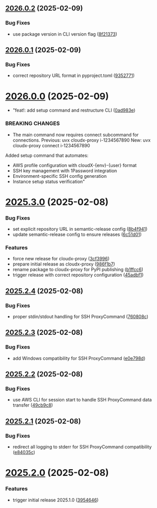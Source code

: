 ## [2026.0.2](https://github.com/easytocloud/cloudX-proxy/compare/2026.0.1...2026.0.2) (2025-02-09)


### Bug Fixes

* use package version in CLI version flag ([8f21373](https://github.com/easytocloud/cloudX-proxy/commit/8f213739e5c5d1e753e846ec8df60f9abde6e0d7))

## [2026.0.1](https://github.com/easytocloud/cloudX-proxy/compare/2026.0.0...2026.0.1) (2025-02-09)


### Bug Fixes

* correct repository URL format in pyproject.toml ([9352771](https://github.com/easytocloud/cloudX-proxy/commit/93527710145b870d071d640ccde666b1f3f812f8))

# [2026.0.0](https://github.com/easytocloud/cloudX-proxy/compare/2025.3.0...2026.0.0) (2025-02-09)


* "feat!: add setup command and restructure CLI ([0ad983e](https://github.com/easytocloud/cloudX-proxy/commit/0ad983e42da10856e420f207bec069aa523fc314))


### BREAKING CHANGES

* The main command now requires connect subcommand for connections.
Previous: uvx cloudx-proxy i-1234567890
New: uvx cloudx-proxy connect i-1234567890

Added setup command that automates:
- AWS profile configuration with cloudX-{env}-{user} format
- SSH key management with 1Password integration
- Environment-specific SSH config generation
- Instance setup status verification"

# [2025.3.0](https://github.com/easytocloud/cloudX-proxy/compare/2025.2.4...2025.3.0) (2025-02-08)


### Bug Fixes

* set explicit repository URL in semantic-release config ([8b4f941](https://github.com/easytocloud/cloudX-proxy/commit/8b4f94194ce28a7f3830ef279d390dea4814251a))
* update semantic-release config to ensure releases ([6c51d01](https://github.com/easytocloud/cloudX-proxy/commit/6c51d014438f035176ecf8171ff0ee0b21948f6e))


### Features

* force new release for cloudx-proxy ([3cf3996](https://github.com/easytocloud/cloudX-proxy/commit/3cf3996f59533012f64261b2f593927fee7855b3))
* prepare initial release as cloudx-proxy ([986f1b7](https://github.com/easytocloud/cloudX-proxy/commit/986f1b7791ce4a6d213e743e5e2e902149639fdf))
* rename package to cloudx-proxy for PyPI publishing ([b1ffcc6](https://github.com/easytocloud/cloudX-proxy/commit/b1ffcc62b10f259fb42fb10cb9b5ecc0acc48d1b))
* trigger release with correct repository configuration ([45adbf1](https://github.com/easytocloud/cloudX-proxy/commit/45adbf13522f6352bb86fac8a9d51c4644892c1d))

## [2025.2.4](https://github.com/easytocloud/cloudX-client/compare/2025.2.3...2025.2.4) (2025-02-08)


### Bug Fixes

* proper stdin/stdout handling for SSH ProxyCommand ([760808c](https://github.com/easytocloud/cloudX-client/commit/760808c0498e865681795d5125b80c0808432ef3))

## [2025.2.3](https://github.com/easytocloud/cloudX-client/compare/2025.2.2...2025.2.3) (2025-02-08)


### Bug Fixes

* add Windows compatibility for SSH ProxyCommand ([e0e798d](https://github.com/easytocloud/cloudX-client/commit/e0e798d16b64d59c3dfb3493d30b590019b25855))

## [2025.2.2](https://github.com/easytocloud/cloudX-client/compare/2025.2.1...2025.2.2) (2025-02-08)


### Bug Fixes

* use AWS CLI for session start to handle SSH ProxyCommand data transfer ([49cb9c8](https://github.com/easytocloud/cloudX-client/commit/49cb9c86d3a4d25b893d8baea181df229ccabb0d))

## [2025.2.1](https://github.com/easytocloud/cloudX-client/compare/2025.2.0...2025.2.1) (2025-02-08)


### Bug Fixes

* redirect all logging to stderr for SSH ProxyCommand compatibility ([e84035c](https://github.com/easytocloud/cloudX-client/commit/e84035ca81c0cf59adc4d9ce9378da25fe28b367))

# [2025.2.0](https://github.com/easytocloud/cloudX-client/compare/2025.1.0...2025.2.0) (2025-02-08)


### Features

* trigger initial release 2025.1.0 ([3954646](https://github.com/easytocloud/cloudX-client/commit/395464622a3369c11391a64f7f6ce52a1bba2c17))
